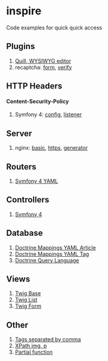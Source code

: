 # inspire
Code examples for quick quick access

## Plugins
1. [Quill, WYSIWYG editor](https://github.com/lemfaer/symfony-blog/blob/master/templates/article/form.html.twig)
2. recaptcha: [form](https://github.com/lemfaer/symfony-blog/blob/master/templates/user/registration.html.twig), [verify](https://github.com/lemfaer/symfony-blog/blob/master/src/Controller/SecurityController.php)

## HTTP Headers
#### Content-Security-Policy
1. Symfony 4: [config](https://github.com/lemfaer/symfony-blog/blob/master/config/services.php), [listener](https://github.com/lemfaer/symfony-blog/blob/master/src/Listener/ResponseListener.php)

## Server
1. nginx: [basic](https://github.com/lemfaer/symfony-blog/blob/master/nginx.conf), [https](https://github.com/lemfaer/inspire/blob/master/https-nginx.conf), [generator](https://github.com/digitalocean/nginxconfig.io)

## Routers
1. [Symfony 4 YAML](https://github.com/lemfaer/symfony-blog/blob/master/config/routes.yaml)

## Controllers
1. [Symfony 4](https://github.com/lemfaer/symfony-blog/blob/master/src/Controller/ArticleController.php)

## Database
1. [Doctrine Mappings YAML Article](https://github.com/lemfaer/symfony-blog/blob/master/config/mappings/Article.orm.yml)
2. [Doctrine Mappings YAML Tag](https://github.com/lemfaer/symfony-blog/blob/master/config/mappings/Tag.orm.yml)
3. [Doctrine Query Language](https://github.com/lemfaer/symfony-blog/blob/master/src/Repository/ArticleRepository.php)

## Views
1. [Twig Base](https://github.com/lemfaer/symfony-blog/blob/master/templates/base.html.twig)
2. [Twig List](https://github.com/lemfaer/symfony-blog/blob/master/templates/list.html.twig)
3. [Twig Form](https://github.com/lemfaer/symfony-blog/blob/master/templates/article/form.html.twig)

## Other
1. [Tags separated by comma](https://github.com/lemfaer/symfony-blog/blob/master/src/Repository/TagRepository.php)
2. [XPath img, p](https://github.com/lemfaer/symfony-blog/blob/master/src/Repository/ArticleRepository.php)
3. [Partial function](https://github.com/lemfaer/inspire/blob/master/function-partial.php)
